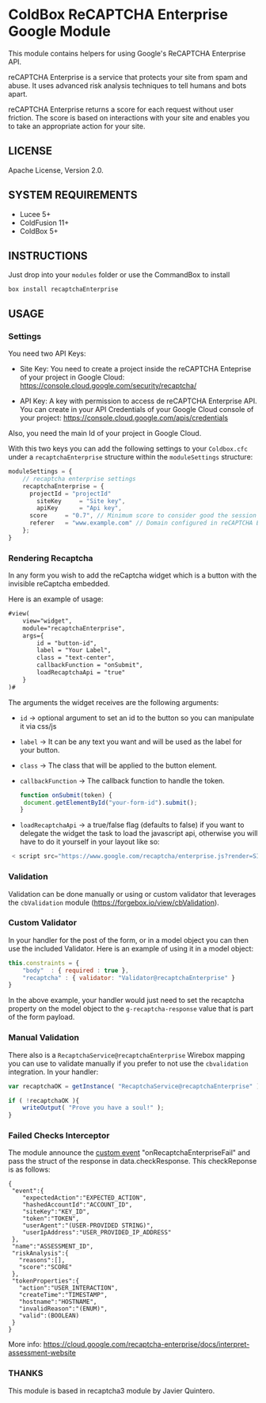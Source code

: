 # ColdBox ReCAPTCHA Enterprise Google Module

This module contains helpers for using Google's ReCAPTCHA Enterprise API.

reCAPTCHA Enterprise is a service that protects your site from spam and abuse. It uses advanced risk analysis techniques to tell humans and bots apart.

reCAPTCHA Enterprise returns a score for each request without user friction. The score is based on interactions with your site and enables you to take an appropriate action for your site. 

## LICENSE

Apache License, Version 2.0.

## SYSTEM REQUIREMENTS

- Lucee 5+
- ColdFusion 11+
- ColdBox 5+

## INSTRUCTIONS
Just drop into your `modules` folder or use the CommandBox to install

`box install recaptchaEnterprise`

## USAGE

### Settings

You need two API Keys: 

* Site Key: You need to create a project inside the reCAPTCHA Enteprise of your project in Google Cloud: https://console.cloud.google.com/security/recaptcha/ 

* API Key: A key with permission to access de reCAPTCHA Enterprise API. You can create in your API Credentials of your Google Cloud console of your project: https://console.cloud.google.com/apis/credentials

Also, you need the main Id of your project in Google Cloud.

With this two keys you can add the following settings to your `Coldbox.cfc` under a `recaptchaEnterprise` structure within the `moduleSettings` structure:

```js
moduleSettings = {
	// recaptcha enterprise settings
	recaptchaEnterprise = {
      projectId = "projectId"
    	siteKey 	= "Site key",
    	apiKey  	= "Api key",
      score     = "0.7", // Minimum score to consider good the session
      referer   = "www.example.com" // Domain configured in reCAPTCHA Enterprise
	};
}
```

### Rendering Recaptcha

In any form you wish to add the reCaptcha widget which is a button with the invisible reCaptcha embedded.

Here is an example of usage:

```html
#view(
	view="widget",
	module="recaptchaEnterprise",
	args={
		id = "button-id",
		label = "Your Label",
		class = "text-center",
		callbackFunction = "onSubmit",
		loadRecaptchaApi = "true"
	}
)#
```

The arguments the widget receives are the following arguments:
- `id` -> optional argument to set an id to the button so you can manipulate it via css/js
- `label` -> It can be any text you want and will be used as the label for your button.
- `class` -> The class that will be applied to the button element.
- `callbackFunction` -> The callback function to handle the token.
	```js
   function onSubmit(token) {
     document.getElementById("your-form-id").submit();
   }
	```

- `loadRecaptchaApi` -> a true/false flag (defaults to false) if you want to delegate the widget the task to load the javascript api, otherwise you will have to do it yourself in your layout like so:

```js
 < script src="https://www.google.com/recaptcha/enterprise.js?render=SITEKEY"></script>
 ```

### Validation

Validation can be done manually or using or custom validator that leverages the `cbValidation` module (https://forgebox.io/view/cbValidation).

### Custom Validator

In your handler for the post of the form, or in a model object you can then use the included Validator. Here is an example of using it in a model object:

```js
this.constraints = {
	"body" 	: { required : true },
	"recaptcha" : { validator: "Validator@recaptchaEnterprise" }
}
```

In the above example, your handler would just need to set the recaptcha property on the model object to the `g-recaptcha-response` value that is part of the form payload.

### Manual Validation

There also is a `RecaptchaService@recaptchaEnterprise` Wirebox mapping you can use to validate manually if you prefer to not use the `cbvalidation` integration. In your handler:

```js
var recaptchaOK = getInstance( "RecaptchaService@recaptchaEnterprise" ).isValid( rc[ "g-recaptcha-response" ] );

if ( !recaptchaOK ){
    writeOutput( "Prove you have a soul!" );
}
```
### Failed Checks Interceptor

The module announce the [custom event](https://coldbox.ortusbooks.com/the-basics/interceptors/custom-events) "onRecaptchaEnterpriseFail" and pass the struct of the response in data.checkResponse. This checkReponse is as follows:

```
{
 "event":{
    "expectedAction":"EXPECTED_ACTION",
    "hashedAccountId":"ACCOUNT_ID",
    "siteKey":"KEY_ID",
    "token":"TOKEN",
    "userAgent":"(USER-PROVIDED STRING)",
    "userIpAddress":"USER_PROVIDED_IP_ADDRESS"
 },
 "name":"ASSESSMENT_ID",
 "riskAnalysis":{
   "reasons":[],
   "score":"SCORE"
 },
 "tokenProperties":{
   "action":"USER_INTERACTION",
   "createTime":"TIMESTAMP",
   "hostname":"HOSTNAME",
   "invalidReason":"(ENUM)",
   "valid":(BOOLEAN)
 }
}
```

More info: https://cloud.google.com/recaptcha-enterprise/docs/interpret-assessment-website




### THANKS

This module is based in recaptcha3 module by Javier Quintero. 
